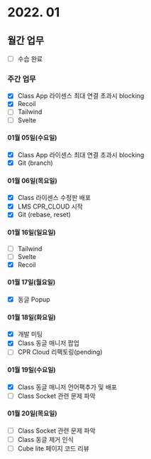 # 2022. 01

## 월간 업무

- [ ] 수습 완료

### 주간 업무

- [x] Class App 라이센스 최대 연결 초과시 blocking
- [x] Recoil
- [ ] Tailwind
- [ ] Svelte

#### 01월 05일(수요일)

- [x] Class App 라이센스 최대 연결 초과시 blocking
- [x] Git (branch)

#### 01월 06일(목요일)

- [x] Class 라이센스 수정판 배포
- [x] LMS CPR_CLOUD 시작
- [x] Git (rebase, reset)

#### 01월 16일(일요일)

- [ ] Tailwind
- [ ] Svelte
- [x] Recoil

#### 01월 17일(월요일)

- [x] 동글 Popup

#### 01월 18일(화요일)

- [x] 개발 미팅
- [x] Class 동글 매니저 팝업
- [ ] CPR Cloud 리팩토링(pending)

#### 01월 19일(수요일)

- [x] Class 동글 매니저 언어팩추가 및 배포
- [ ] Class Socket 관련 문제 파악

#### 01월 20일(목요일)

- [ ] Class Socket 관련 문제 파악
- [ ] Class 동글 제거 인식
- [ ] Cube lite 페이지 코드 리뷰
